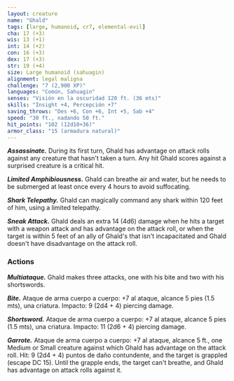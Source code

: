 ```yaml
---
layout: creature
name: "Ghald"
tags: [large, humanoid, cr7, elemental-evil]
cha: 17 (+3)
wis: 13 (+1)
int: 14 (+2)
con: 16 (+3)
dex: 17 (+3)
str: 19 (+4)
size: Large humanoid (sahuagin)
alignment: legal maligna
challenge: "7 (2,900 XP)"
languages: "Común, Sahuagin"
senses: "Visión en la oscuridad 120 ft. (36 mts)"
skills: "Insight +4, Percepción +7"
saving_throws: "Des +6, Con +6, Int +5, Sab +4"
speed: "30 ft., nadando 50 ft."
hit_points: "102 (12d10+36)"
armor_class: "15 (armadura natural)"
---
```


***Assassinate.*** During its first turn, Ghald has advantage on attack rolls against any creature that hasn't taken a turn. Any hit Ghald scores against a surprised creature is a critical hit.

***Limited Amphibiousness.*** Ghald can breathe air and water, but he needs to be submerged at least once every 4 hours to avoid suffocating.

***Shark Telepathy.*** Ghald can magically command any shark within 120 feet of him, using a limited telepathy.

***Sneak Attack.*** Ghald deals an extra 14 (4d6) damage when he hits a target with a weapon attack and has advantage on the attack roll, or when the target is within 5 feet of an ally of Ghald's that isn't incapacitated and Ghald doesn't have disadvantage on the attack roll.

### Actions

***Multiataque.*** Ghald makes three attacks, one with his bite and two with his shortswords.

***Bite.*** Ataque de arma cuerpo a cuerpo: +7 al ataque, alcance 5 pies (1.5 mts), una criatura. Impacto: 9 (2d4 + 4) piercing damage.

***Shortsword.*** Ataque de arma cuerpo a cuerpo: +7 al ataque, alcance 5 pies (1.5 mts), una criatura. Impacto: 11 (2d6 + 4) piercing damage.

***Garrote.*** Ataque de arma cuerpo a cuerpo: +7 al ataque, alcance 5 ft., one Medium or Small creature against which Ghald has advantage on the attack roll. Hit: 9 (2d4 + 4) puntos de daño contundente, and the target is grappled (escape DC 15). Until the grapple ends, the target can't breathe, and Ghald has advantage on attack rolls against it.
